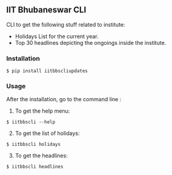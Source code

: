 ## IIT Bhubaneswar CLI
CLI to get the following stuff related to institute:
* Holidays List for the current year.
* Top 30 headlines depicting the ongoings inside the institute.

### Installation
```
$ pip install iitbbscliupdates
```
### Usage
After the installation, go to the command line :
1. To get the help menu: 
```
$ iitbbscli --help
```
2. To get the list of holidays:
```
$ iitbbscli holidays
```
3. To get the headlines:
```
$ iitbbscli headlines
```

